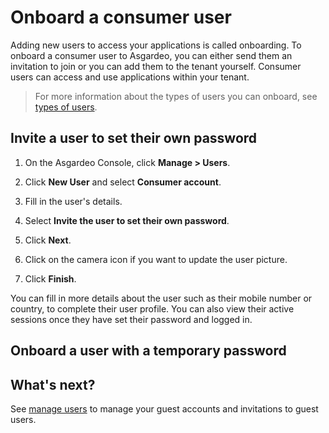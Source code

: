 # Onboard a consumer user

Adding new users to access your applications is called onboarding. To onboard a consumer user to Asgardeo, you can either send them an invitation to join or you can add them to the tenant yourself. Consumer users can access and use applications within your tenant. 

> For more information about the types of users you can onboard, see [types of users](../../concepts/user-mgt/user-types.md).

## Invite a user to set their own password

1. On the Asgardeo Console, click **Manage > Users**. 

2. Click **New User** and select **Consumer account**. 

3. Fill in the user's details. 

4. Select **Invite the user to set their own password**.

5. Click **Next**. 

6. Click on the camera icon if you want to update the user picture.

7. Click **Finish**.

You can fill in more details about the user such as their mobile number or country, to complete their user profile. You can also view their active sessions once they have set their password and logged in. 

## Onboard a user with a temporary password

<CommonGuide guide='guides/fragments/onboard-user-with-password.md'/>

## What's next?

See [manage users](TODO:link-to-guide) to manage your guest accounts and invitations to guest users. 

